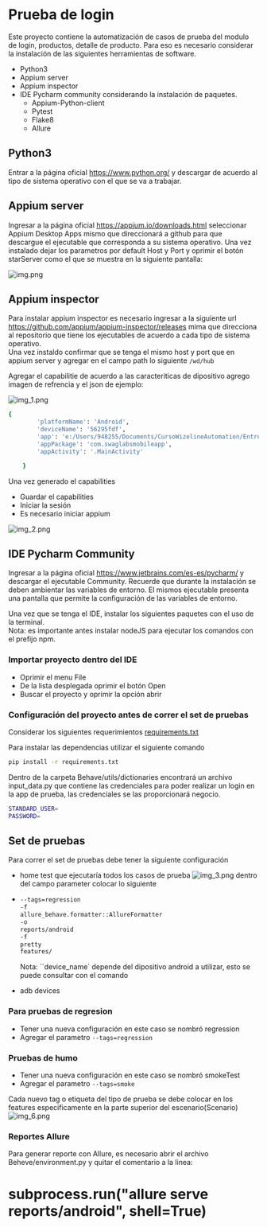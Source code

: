 
# Prueba de login

Este proyecto contiene la automatización de casos de prueba del modulo de login, productos, detalle de producto.
Para eso es necesario considerar la instalación de las siguientes herramientas de software.

* Python3
* Appium server
* Appium inspector
* IDE Pycharm community considerando la instalación de paquetes.
    * Appium-Python-client
    * Pytest
    * Flake8
    * Allure

## Python3
Entrar a la página oficial https://www.python.org/ y descargar de acuerdo al tipo de sistema operativo con el que se va a trabajar.  

## Appium server
Ingresar a la página oficial https://appium.io/downloads.html seleccionar Appium Desktop Apps mismo que direccionará a github para que descargue el ejecutable que corresponda a su sistema operativo.
Una vez instalado dejar los parametros por default Host y Port y oprimir el botón starServer como el que se muestra en la siguiente pantalla:
   
![img.png](img.png)  

## Appium inspector
Para instalar appium inspector es necesario ingresar a la siguiente url https://github.com/appium/appium-inspector/releases mima que direcciona al repositorio que tiene los ejecutables de acuerdo a cada tipo de sistema operativo.   
Una vez instaldo confirmar que se tenga el mismo host y port que en appium server y agregar en el campo path lo siguiente `/wd/hub`  
  
Agregar el capabilitie de acuerdo a las caracteriticas de dipositivo agrego imagen de refrencia y el json de ejemplo:  

![img_1.png](img_1.png)  
  
```bash
{
        'platformName': 'Android',
        'deviceName': '56295fdf',
        'app': 'e:/Users/948255/Documents/CursoWizelineAutomation/Entregables/APPIUM/APP/sauce_app.apk',
        'appPackage': 'com.swaglabsmobileapp',
        'appActivity': '.MainActivity'

    }
```
Una vez generado el capabilities
* Guardar el capabilities
* Iniciar la sesión
* Es necesario iniciar appium

![img_2.png](img_2.png)

## IDE Pycharm Community
Ingresar a la página oficial https://www.jetbrains.com/es-es/pycharm/ y descargar el
ejecutable Community. Recuerde que durante la instalación se deben ambientar las variables de entorno.
El mismos ejecutable presenta una pantalla que permite la configuración de las variables de entorno. 

Una vez que se tenga el IDE, instalar los siguientes paquetes con el uso de la terminal.  
Nota: es importante antes instalar nodeJS para ejecutar los comandos con el prefijo npm. 


### Importar proyecto dentro del IDE
* Oprimir el menu File
* De la lista desplegada oprimir el botón Open
* Buscar el proyecto y oprimir la opción abrir


### Configuración del proyecto antes de correr el set de pruebas

Considerar los siguientes requerimientos [requirements.txt](requirements.txt)

Para instalar las dependencias utilizar el siguiente comando
  
 ```bash
pip install -r requirements.txt
``` 

Dentro de la carpeta Behave/utils/dictionaries encontrará un archivo input_data.py que contiene las credenciales para poder realizar un login en la app de prueba, las credenciales se las proporcionará negocio.
```bash
STANDARD_USER=
PASSWORD=
```

## Set de pruebas

Para correr el set de pruebas debe tener la siguiente configuración 

* home test que ejecutaría todos los casos de prueba
![img_3.png](img_3.png)
dentro del campo parameter colocar lo siguiente
* ```bash
  --tags=regression
  -f
  allure_behave.formatter::AllureFormatter
  -o
  reports/android
  -f
  pretty
  features/
  
  
  ```  
  Nota: ``device_name` depende del dipositivo android a utilizar, esto se puede consultar con el comando

* adb devices

### Para pruebas de regresion 
* Tener una nueva configuración en este caso se nombró regression
* Agregar el parametro `--tags=regression`  

### Pruebas de humo
* Tener una nueva configuración en este caso se nombró smokeTest
* Agregar el parametro `--tags=smoke`  

Cada nuevo tag o etiqueta del tipo de prueba se debe colocar en los features especificamente en la parte superior del escenario(Scenario)  
![img_6.png](img_6.png)
  
### Reportes Allure  

Para generar reporte con Allure, es necesario abrir el archivo Beheve/environment.py y quitar el comentario a la linea:

  # subprocess.run("allure serve reports/android", shell=True)

